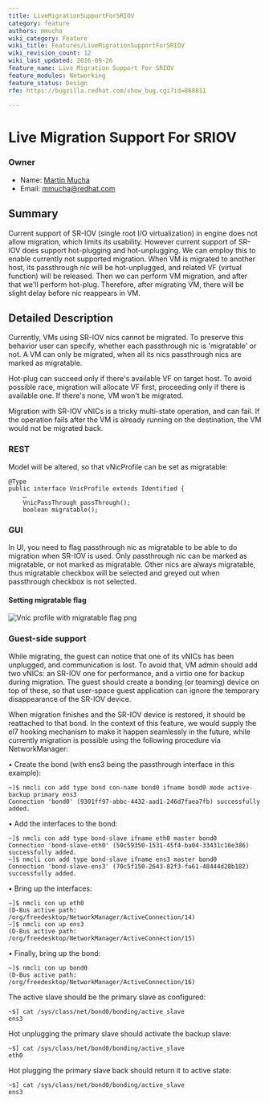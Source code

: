 ```yaml
---
title: LiveMigrationSupportForSRIOV
category: feature
authors: mmucha
wiki_category: Feature
wiki_title: Features/LiveMigrationSupportForSRIOV
wiki_revision_count: 12
wiki_last_updated: 2016-09-26
feature_name: Live Migration Support For SRIOV
feature_modules: Networking
feature_status: Design
rfe: https://bugzilla.redhat.com/show_bug.cgi?id=868811

---
```



# Live Migration Support For SRIOV

### Owner

*   Name: [ Martin Mucha](User:mmucha)
*   Email: mmucha@redhat.com

## Summary
Current support of SR-IOV (single root I/O virtualization) in engine 
does not allow migration, which
limits its usability. However current support of SR-IOV does support 
hot-plugging and hot-unplugging. We can employ this to enable currently 
not supported migration. When VM is migrated to another host, its
passthrough nic will be hot-unplugged, and related VF (virtual function)
will be released.
Then we can perform VM migration, and after that we'll perform hot-plug.
Therefore, after migrating VM, there will be slight delay before nic 
reappears in VM. 

## Detailed Description

Currently, VMs using SR-IOV nics cannot be migrated. To preserve this 
behavior user can specify, whether each passthrough nic is 'migratable' 
or not. A VM can only be migrated, when all its nics passthrough 
nics are marked as migratable. 

Hot-plug can succeed only if there's available VF on 
target host. To avoid possible race, migration will allocate VF first, 
proceeding only if there is available one. 
If there's none, VM won't be migrated.

Migration with SR-IOV vNICs is a tricky multi-state operation, and can 
fail. If the operation fails after the VM is already running on the 
destination, the VM would not be migrated back.

### REST

Model will be altered, so that vNicProfile can be set as migratable:
```
@Type
public interface VnicProfile extends Identified {
    …
    VnicPassThrough passThrough();
    boolean migratable();
```

### GUI

In UI, you need to flag passthrough nic as migratable to be able to do
migration when SR-IOV is used. Only passthrough nic can be marked as
migratable, or not marked as migratable. Other nics are always 
migratable, thus migratable checkbox will be selected and greyed out
when passthrough checkbox is not selected. 

#### Setting migratable flag
![Vnic profile with migratable flag png](vnicProfileWithMigratableFlag.png "Vnic profile with migratable flag png")

### Guest-side support
   
While migrating, the guest can notice that one of its vNICs has been 
unplugged, and communication is lost. To avoid that, VM admin should 
add two vNICs: an SR-IOV one for performance, and a virtio one for 
backup during migration. The guest should create a bonding (or teaming) 
device on top of these, so that user-space guest application can ignore 
the temporary disappearance of the SR-IOV device.
   
When migration finishes and the SR-IOV device is restored, it should be 
reattached to that bond. In the context of this feature, we would supply
the el7 hooking mechanism to make it happen seamlessly in the future, while
currently migration is possible using the following procedure via NetworkManager:

&#8226; Create the bond (with ens3 being the passthrough interface in this example):

    ~]$ nmcli con add type bond con-name bond0 ifname bond0 mode active-backup primary ens3
    Connection 'bond0' (9301ff97-abbc-4432-aad1-246d7faea7fb) successfully added.

&#8226; Add the interfaces to the bond:

    ~]$ nmcli con add type bond-slave ifname eth0 master bond0
    Connection 'bond-slave-eth0' (50c59350-1531-45f4-ba04-33431c16e386) successfully added.
    ~]$ nmcli con add type bond-slave ifname ens3 master bond0
    Connection 'bond-slave-ens3' (70c5f150-2643-82f3-fa61-48444d28b182) successfully added.

&#8226; Bring up the interfaces:

    ~]$ nmcli con up eth0
    (D-Bus active path: /org/freedesktop/NetworkManager/ActiveConnection/14)
    ~]$ nmcli con up ens3
    (D-Bus active path: /org/freedesktop/NetworkManager/ActiveConnection/15)

&#8226; Finally, bring up the bond:

    ~]$ nmcli con up bond0
    (D-Bus active path: /org/freedesktop/NetworkManager/ActiveConnection/16)

The active slave should be the primary slave as configured:

    ~$] cat /sys/class/net/bond0/bonding/active_slave
    ens3

Hot unplugging the primary slave should activate the backup slave:

    ~$] cat /sys/class/net/bond0/bonding/active_slave
    eth0

Hot plugging the primary slave back should return it to active state:

    ~$] cat /sys/class/net/bond0/bonding/active_slave
    ens3

